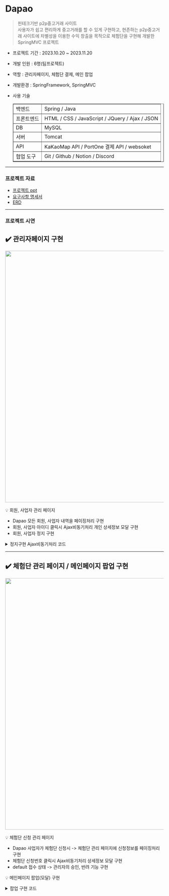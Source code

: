 # Dapao

> 핀테크기반 p2p중고거래 사이트<br>
> 사용자가 쉽고 편리하게 중고거래를 할 수 있게 구현하고, 현존하는 p2p중고거래 사이트에 차별성을 이용한 수익 창출을 목적으로 체험단을 구현해 개발한 SpringMVC 프로젝트

- 프로젝트 기간 : 2023.10.20 ~ 2023.11.20
- 개발 인원 : 6명(팀프로젝트)
- 역할 : 관리자페이지, 체험단 결제, 메인 팝업
- 개발환경 : SpringFramework, SpringMVC
- 사용 기술

  <table border = 1>
     <tr>
        <td>백엔드 </td>
        <td> Spring / Java  </td>
     </tr>
     <tr>
        <td>프론트엔드 </td>
        <td> HTML / CSS / JavaScript / JQuery / Ajax / JSON  </td>
     </tr>
     <tr>
        <td>DB </td>
        <td> MySQL  </td>
     </tr>
     <tr>
        <td>서버 </td>
        <td> Tomcat </td>
     </tr>
     <tr>
        <td>API </td>
        <td> KaKaoMap API / PortOne 결제 API / websoket </td>
     </tr>
     <tr>
        <td>협업 도구 </td>
        <td> Git / Github / Notion / Discord  </td>
     </tr>
  </table>

---
### 프로젝트 자료
- [프로젝트 ppt](https://drive.google.com/file/d/1hqNQ1ZEXY04hTep0C-xsdzY2LfjHdqh7/view?usp=drive_link)
- [요구사항 명세서](https://docs.google.com/spreadsheets/d/1FFA3qOzB21SzG6Uqjx2orvPzGaxBtz3uDJz-5e2Ld9Q/edit?usp=sharing)
- [ERD](https://drive.google.com/file/d/1LWLzUtz9KWl1qnz44q4ikGdRB20Zfci_/view?usp=drive_link)
---
### 프로젝트 시연
✔️ **관리자페이지 구현**
---
<img src="https://github.com/yejively/Dapao/assets/143873963/ff917605-86ac-4439-8426-737689c08acf.gif" width="800">

💡 회원, 사업자 관리 페이지
- Dapao 모든 회원, 사업자 내역을 페이징처리 구현
- 회원, 사업자 아이디 클릭시 Ajax비동기처리 개인 상세정보 모달 구현
- 회원, 사업자 정지 구현<br>
<details>
	<summary>정지구현 Ajax비동기처리 코드</summary>
	
```JavaScript
	// 정지클릭했을때 정지기간부여
	$('#stop').click(function() {
		var us_id = $('#us_id').val();
		var us_stopdate = $('select[name=stop]').val(); // 7, 30, 100
		$.ajax({
			url : "/admin/userStop",
			data : {
				"us_id" : us_id,
				"us_stopdate" : us_stopdate
			},
			dataType : "json",
			success : function(data) {
				if (data == 1) {
					alert("정상적으로 정지가 부여되었습니다.");
					$('#myModal').modal('hide');
						location.replace("/admin/userList?page=${param.page}");
					}
				},
			});
		});
```
```Java
	// 회원관리 - 회원정지부여
	@ResponseBody
	@RequestMapping(value = "/userStop")
	public int userStop(@RequestParam("us_id") String us_id, @RequestParam("us_stopdate") String us_stopdate)
			throws Exception {
		UserVO vo = new UserVO();
		vo.setUs_id(us_id);
		vo.setUs_stopdate(us_stopdate);

		aService.userStateUpdate(us_id);

		return aService.userStop(vo);
	}
```
```Java
	<!-- 회원관리 - 회원정지부여 -->
	<update id="userStop">
		update us set us_stopdate=date_add(now(), interval
		#{us_stopdate} day) where us_id=#{us_id};
	</update>
```
</details>

---

✔️ **체험단 관리 페이지 / 메인페이지 팝업 구현**
---
<img src="https://github.com/yejively/Dapao/assets/143873963/4b53c5f9-363c-4f80-96fa-9ac5fdb07b3c.gif" width="800">

💡 체험단 신청 관리 페이지
- Dapao 사업자가 체험단 신청시 -> 체험단 관리 페이지에 신청정보를 페이징처리 구현
- 체험단 신청번호 클릭시 Ajax비동기처리 상세정보 모달 구현
- default 접수 상태 -> 관리자의 승인, 반려 기능 구현

💡 메인페이지 팝업(모달) 구현
<details>
	<summary>팝업 구현 코드</summary>
	
```JavaScript
	 $.ajax({
    		url : "/ad/modalShow",
 		dataType : "json",
 		success : function(data){
 			console.log(data);
 			if(data != null){
	 			$.each(data,function(index,exp){
	 				if(exp.exp_psn_ch != exp.exp_psn){
		 				$('#myModal').modal("show");
		 				
	 					$.each(exp.entList,function(idx,ent){
	 						$('.ent_name').val(ent.ent_name);
	 					});
	 					$('.exp_content').append(exp.exp_content);
	 					$('.exp_notice').append(exp.exp_notice);
	 					$('.exp_psn_ch').val(exp.exp_psn_ch+"/"+exp.exp_psn);
	 				}
 				}); 
	 		}
 		},
	});
```
```Java
	// 메인체험단 공고 - 출력문
	@RequestMapping("/modalShow")
	public List<ExpVO> modalShow() throws Exception{
		List<ExpVO> exp = new ArrayList<ExpVO>();
		return adService.modalShow();
	}
```
```Java
	<!-- 팝업 구현(체험단 상태 확인) -->
	<select id="modalShow" resultMap="expMap">
		select ent.ent_name,exp.* from exp join ent 
		on exp.own_id = ent.own_id 
		where exp.exp_state=1 
		order by rand()
	</select>
```
</details>



